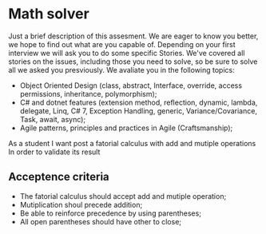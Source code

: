 
# Math solver

Just a brief description of this assesment.
We are eager to know you better, we hope to find out what are you capable of.
Depending on your first interview we will ask you to do some specific Stories.
We've covered all stories on the issues, including those you need to solve, so be sure to solve all we asked you presviously.
We avaliate you in the following topics:

- Object Oriented Design (class, abstract, Interface, override, access permissions, inheritance, polymorphism); 
- C# and dotnet features (extension method, reflection, dynamic, lambda, delegate, Linq, C# 7, Exception Handling, generic, Variance/Covariance, Task, await, async);
- Agile patterns, principles and practices in Agile (Craftsmanship);


As a student 
I want post a fatorial calculus with add and mutiple operations
In order to validate its result

## Acceptence criteria

- The fatorial calculus should accept add and mutiple operation;
- Mutiplication shoul precede addition;
- Be able to reinforce precedence by using parentheses;
- All open parentheses should have other to close;
